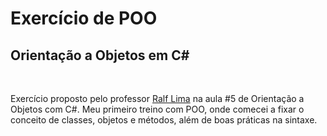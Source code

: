 # Exercício de POO
## Orientação a Objetos em C#
&nbsp;

Exercício proposto pelo professor [Ralf Lima](https://www.youtube.com/@RalfLima) na aula #5 de Orientação a Objetos com C#. Meu primeiro treino com POO, onde comecei a fixar o conceito de classes, objetos e métodos, além de boas práticas na sintaxe.